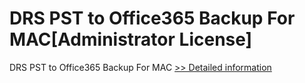 # DRS PST to Office365 Backup For MAC[Administrator License]
DRS PST to Office365 Backup For MAC
[>> Detailed information](https://secure.shareit.com/shareit/product.html?productid=301004981&affiliateid=200057808)